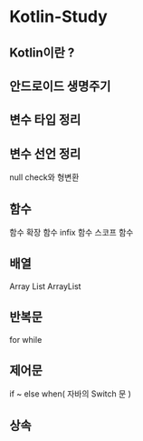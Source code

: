 # Kotlin-Study

## Kotlin이란 ?

## 안드로이드 생명주기

## 변수 타입 정리

## 변수 선언 정리
null check와 형변환

## 함수
함수
확장 함수
infix 함수
스코프 함수

## 배열
Array
List
ArrayList

## 반복문
for
while

## 제어문
if ~ else
when( 자바의 Switch 문 )

## 상속
